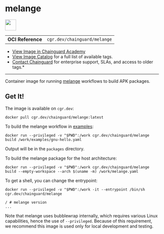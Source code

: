 <!--monopod:start-->
# melange

<!--url:start-->
<a href="https://github.com/chainguard-dev/melange">
<!--logo:start-->
  <img src="https://storage.googleapis.com/chainguard-academy/logos/melange/logo.svg" width="36px" height="36px" />
<!--logo:end-->
</a>
<!--url:end-->

| | |
| - | - |
| **OCI Reference** | `cgr.dev/chainguard/melange` |

* [View Image in Chainguard Academy](https://edu.chainguard.dev/chainguard/chainguard-images/reference/melange/overview/)
* [View Image Catalog](https://console.enforce.dev/images/catalog) for a full list of available tags.
* [Contact Chainguard](https://www.chainguard.dev/chainguard-images) for enterprise support, SLAs, and access to older tags.*
---
<!--monopod:end-->

<!--overview:start-->
Container image for running [melange](https://github.com/chainguard-dev/melange) workflows to build APK packages.
<!--overview:end-->

<!--getting:start-->
## Get It!
The image is available on `cgr.dev`:

```
docker pull cgr.dev/chainguard/melange:latest
```
<!--getting:end-->

<!--body:start-->
To build the melange workflow in [examples](examples/gnu-hello.yaml):

```
docker run --privileged -v "$PWD":/work cgr.dev/chainguard/melange build /work/examples/gnu-hello.yaml
```

Output will be in the `packages` directory.

To build the melange package for the host architecture:

```
docker run --privileged -v "$PWD":/work cgr.dev/chainguard/melange build --empty-workspace --arch $(uname -m) /work/melange.yaml
```

To get a shell, you can change the entrypoint:

```
docker run --privileged -v "$PWD":/work -it --entrypoint /bin/sh cgr.dev/chainguard/melange

/ # melange version
...
```
Note that melange uses bubblewrap internally, which requires various Linux capabilities, hence the
use of `--privileged`. Because of this requirement, we recommend this image is used only for local
development and testing.
<!--body:end-->
